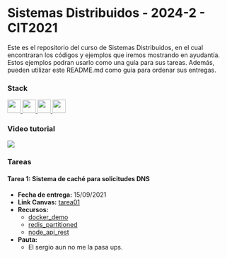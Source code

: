 # Sistemas Distribuidos - 2024-2 - CIT2021

Este es el repositorio del curso de Sistemas Distribuidos, en el cual encontraran los códigos y ejemplos que iremos mostrando en ayudantía. Estos ejemplos podran usarlo como una guía para sus tareas. Además, pueden utilizar este README.md como guía para ordenar sus entregas.

### Stack

<p align='left'>
    <a href='https://docs.docker.com/' target='_blank'>
        <img src='https://img.shields.io/badge/docker-0F3486?style=for-the-badge&logo=docker&link=https%3A%2F%2Fdocs.docker.com%2F' height='30'>
    </a>
    <a href='https://www.postgresql.org/docs/' target='_blank'>
        <img src='https://img.shields.io/badge/Postgresql-6395BF?style=for-the-badge&logo=postgresql&logoColor=%23ffffff&link=https%3A%2F%2Fwww.postgresql.org%2Fdocs%2F' height='30'>
    </a>
    <a href='https://www.python.org/doc/' target='_blank'>
        <img src='https://img.shields.io/badge/python-3670A0?style=for-the-badge&logo=python&logoColor=ffdd54' height='30'>
    </a>
    <a href='https://redis.io/docs/latest/' target='_blank'>
        <img src='https://img.shields.io/badge/redis-DC382D?style=for-the-badge&logo=redis&logoColor=white' height='30'>
    </a>
</p>

### Video tutorial

<a href = 'https://youtu.be/XfqOB4hvxlY?si=68QiGEbrPYHiSGHf&t=8'
target='_blank'>
<img src='https://img.shields.io/badge/Video-0F0F0F?style=for-the-badge&logo=youtube&logoColor=%23FF0000'>
</a>

### Tareas

#### Tarea 1: Sistema de caché para solicitudes DNS

- **Fecha de entrega:** 15/09/2021
- **Link Canvas:** [tarea01](https://udp.instructure.com/courses/30170/assignments/269298)
- **Recursos:**
  - [docker_demo](https://github.com/cesarmunozr/SD-2024-2/tree/docker-demo)
  - [redis_partitioned](https://github.com/cesarmunozr/SD-2024-2/tree/redis-partitioned)
  - [node_api_rest](https://www.youtube.com/watch?v=BImKbdy-ubM)
- **Pauta:**
  - El sergio aun no me la pasa ups.

